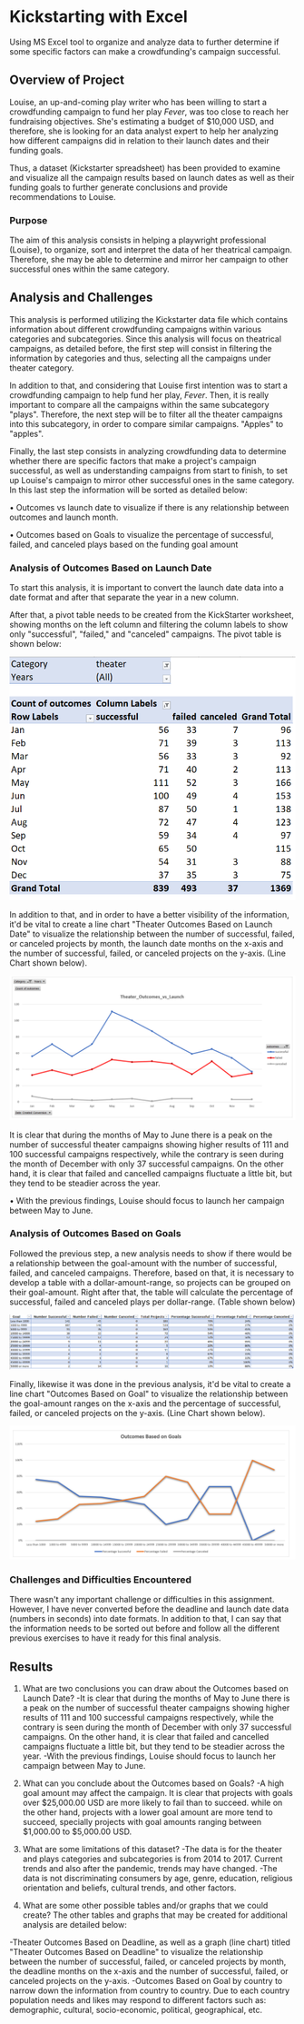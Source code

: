 # Kickstarting with Excel
Using MS Excel tool to organize and analyze data to further determine if some specific factors can make a crowdfunding's campaign successful.

## Overview of Project
Louise, an up-and-coming play writer who has been willing to start a crowdfunding campaign to fund her play *Fever*, was too close to reach her fundraising objectives. She's estimating a budget of $10,000 USD, and therefore, she is looking for an data analyst expert to help her analyzing how different campaigns did in relation to their launch dates and their funding goals. 

Thus, a dataset (Kickstarter spreadsheet) has been provided to examine and visualize all the campaign results based on launch dates as well as their funding goals to further generate conclusions and provide recommendations to Louise.

### Purpose
The aim of this analysis consists in helping a playwright professional (Louise), to organize, sort and interpret the data of her theatrical campaign. Therefore, she may be able to determine and mirror her campaign to other successful ones within the same category.

## Analysis and Challenges
This analysis is performed utilizing the Kickstarter data file which contains information about different crowdfunding campaigns within various categories and subcategories. Since this analysis will focus on theatrical campaigns, as detailed before, the first step will consist in filtering the information by categories and thus, selecting all the campaigns under theater category. 

In addition to that, and considering that Louise first intention was to start a crowdfunding campaign to help fund her play, *Fever*. Then, it is really important to compare all the campaigns within the same subcategory "plays". Therefore, the next step will be to filter all the theater campaigns into this subcategory, in order to compare similar campaigns. "Apples" to "apples".

Finally, the last step consists in analyzing crowdfunding data to determine whether there are specific factors that make a project's campaign successful, as well as understanding campaigns from start to finish, to set up Louise's campaign to mirror other successful ones in the same category. In this last step the information will be sorted as detailed below:

•	Outcomes vs launch date to visualize if there is any relationship between outcomes and launch month.

•	Outcomes based on Goals to visualize the percentage of successful, failed, and canceled plays based on the funding goal amount

### Analysis of Outcomes Based on Launch Date
To start this analysis, it is important to convert the launch date data into a date format and after that separate the year in a new column.

After that, a pivot table needs to be created from the KickStarter worksheet, showing months on the left column and filtering the column labels to show only "successful", "failed," and "canceled" campaigns. The pivot table is shown below:

![image](https://github.com/rdonosob1/kickstarter-analysis/blob/main/Pivot%20Table%20-%20Theater_Outcomes_vs_Launch.png)

In addition to that, and in order to have a better visibility of the information, it'd be vital to create a line chart "Theater Outcomes Based on Launch Date" to visualize the relationship between the number of successful, failed, or canceled projects by month, the launch date months on the x-axis and the number of successful, failed, or canceled projects on the y-axis. (Line Chart shown below).

![image](https://github.com/rdonosob1/kickstarter-analysis/blob/main/Theater_Outcomes_vs_Launch.png)

It is clear that during the months of May to June there is a peak on the number of successful theater campaigns showing higher results of 111 and 100 successful campaigns respectively, while the contrary is seen during the month of December with only 37 successful campaigns. On the other hand, it is clear that failed and cancelled campaigns fluctuate a little bit, but they tend to be steadier across the year.

• With the previous findings, Louise should focus to launch her campaign between May to June.

### Analysis of Outcomes Based on Goals
Followed the previous step, a new analysis needs to show if there would be a relationship between the goal-amount with the number of successful, failed, and canceled campaigns. Therefore, based on that, it is necessary to develop a table with a dollar-amount-range, so projects can be grouped on their goal-amount. Right after that, the table will calculate the percentage of successful, failed and canceled plays per dollar-range. (Table shown below)

![image](https://github.com/rdonosob1/kickstarter-analysis/blob/main/Pivot%20Table%202%20-%20Outcomes%20Vs%20Goals.png)

Finally, likewise it was done in the previous analysis, it'd be vital to create a line chart "Outcomes Based on Goal" to visualize the relationship between the goal-amount ranges on the x-axis and the percentage of successful, failed, or canceled projects on the y-axis. (Line Chart shown below).

![image](https://github.com/rdonosob1/kickstarter-analysis/blob/main/Outcomes%20Vs%20Goals.png)

### Challenges and Difficulties Encountered
There wasn't any important challenge or difficulties in this assignment. However, I have never converted before the deadline and launch date data (numbers in seconds) into date formats. 
In addition to that, I can say that the information needs to be sorted out before and follow all the different previous exercises to have it ready for this final analysis. 

## Results

1) What are two conclusions you can draw about the Outcomes based on Launch Date?
-It is clear that during the months of May to June there is a peak on the number of successful theater campaigns showing higher results of 111 and 100 successful campaigns respectively, while the contrary is seen during the month of December with only 37 successful campaigns. On the other hand, it is clear that failed and cancelled campaigns fluctuate a little bit, but they tend to be steadier across the year.
-With the previous findings, Louise should focus to launch her campaign between May to June. 

2) What can you conclude about the Outcomes based on Goals?
-A high goal amount may affect the campaign. It is clear that projects with goals over $25,000.00 USD are more likely to fail than to succeed. while on the other hand, projects with a lower goal amount are more tend to succeed, specially projects with goal amounts ranging between $1,000.00 to $5,000.00 USD.

3) What are some limitations of this dataset?
-The data is for the theater and plays categories and subcategories is from 2014 to 2017. Current trends and also after the pandemic, trends may have changed.
-The data is not discriminating consumers by age, genre, education, religious orientation and beliefs, cultural trends, and other factors.

4) What are some other possible tables and/or graphs that we could create?
The other tables and graphs that may be created for additional analysis are detailed below:

-Theater Outcomes Based on Deadline, as well as a graph (line chart) titled "Theater Outcomes Based on Deadline" to visualize the relationship between the number of successful, failed, or canceled projects by month, the deadline months on the x-axis and the number of successful, failed, or canceled projects on the y-axis.
-Outcomes Based on Goal by country to narrow down the information from country to country. Due to each country population needs and likes may respond to different factors such as: demographic, cultural, socio-economic, political, geographical, etc.
